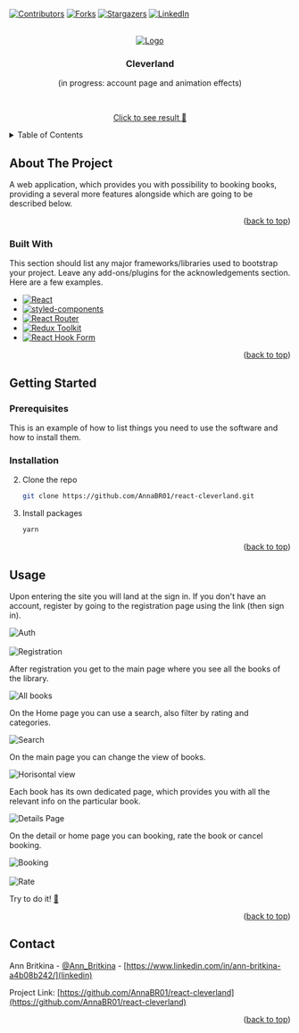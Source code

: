 [![Contributors][contributors-shield]][contributors-url]
[![Forks][forks-shield]][forks-url]
[![Stargazers][stars-shield]][stars-url]
[![LinkedIn][linkedin-shield]][linkedin-url]

<a name="readme-top"></a>

<br />
<div align="center">
  <a href="https://annabr01.github.io/react-cleverland/">
    <img src="http://g.recordit.co/Ccq1GcjLOR.gif" alt="Logo" >
  </a>

  <h3 align="center">Cleverland </h3>
 <div align="center" >(in progress: account page and animation effects)  </div>

  <p align="center">
       <br />

<a href="https://annabr01.github.io/react-cleverland/" target="_blank">Click to see result 👀</a>

  </p>
</div>

<details>
  <summary>Table of Contents</summary>
  <ol>
    <li>
      <a href="#about-the-project">About The Project</a>
      <ul>
        <li><a href="#built-with">Built With</a></li>
      </ul>
    </li>
    <li>
      <a href="#getting-started">Getting Started</a>
      <ul>
        <li><a href="#prerequisites">Prerequisites</a></li>
        <li><a href="#installation">Installation</a></li>
      </ul>
    </li>
    <li><a href="#usage">Usage</a></li>
    <li><a href="#contact">Contact</a></li>
  </ol>
</details>

## About The Project

A web application, which provides you with possibility to booking books, providing a several more features alongside which are going to be described below.

<p align="right">(<a href="#readme-top">back to top</a>)</p>

### Built With

This section should list any major frameworks/libraries used to bootstrap your project. Leave any add-ons/plugins for the acknowledgements section. Here are a few examples.

- [![React][react.js]][react-url]
- [![styled-components][styled-components]][styled-components-url]
- [![React Router][reactrouter.com]][react-router-url]
- [![Redux Toolkit][redux-toolkit.js.org]][redux-url]
- [![React Hook Form][react-hook-form.com]][react-hook-form-url]
<!-- - [![Framer Motion][framer.com]][framer-url] -->

<p align="right">(<a href="#readme-top">back to top</a>)</p>

## Getting Started

### Prerequisites

This is an example of how to list things you need to use the software and how to install them.

### Installation

2. Clone the repo
   ```sh
   git clone https://github.com/AnnaBR01/react-cleverland.git
   ```
3. Install packages
   ```sh
   yarn
   ```
   <p align="right">(<a href="#readme-top">back to top</a>)</p>

<!-- USAGE EXAMPLES -->

## Usage

Upon entering the site you will land at the sign in. If you don't have an account, register by going to the registration page using the link (then sign in).

<img src="images/auth.png" alt="Auth" >
<br /><br />
<img src="images/registration.png" alt="Registration" >

After registration you get to the main page where you see all the books of the library.

<img src="images/all-books.png" alt="All books" >

On the Home page you can use a search, also filter by rating and categories.

<img src="images/search.png" alt="Search" >

On the main page you can change the view of books.

<img src="images/horisontal.png" alt="Horisontal view" >

Each book has its own dedicated page, which provides you with all the relevant info on the particular book.

<img src="images/details.png" alt="Details Page" >

On the detail or home page you can booking, rate the book or cancel booking.

<img src="images/booking.png" alt="Booking" >
<br /><br />
<img src="images/rate.png" alt="Rate" >

Try to do it! <a href="https://annabr01.github.io/react-cleverland/" target="_blank"> 👀</a>

<p align="right">(<a href="#readme-top">back to top</a>)</p>

## Contact

Ann Britkina - [@Ann_Britkina](telegram) - [https://www.linkedin.com/in/ann-britkina-a4b08b242/](linkedin)

Project Link: [https://github.com/AnnaBR01/react-cleverland](https://github.com/AnnaBR01/react-cleverland)

<p align="right">(<a href="#readme-top">back to top</a>)</p>

[contributors-shield]: https://img.shields.io/github/contributors/AnnaBR01/react-cleverland.svg?style=for-the-badge
[contributors-url]: https://github.com/AnnaBR01/react-cleverland/graphs/contributors
[forks-shield]: https://img.shields.io/github/forks/AnnaBR01/react-cleverland.svg?style=for-the-badge
[forks-url]: https://github.com/AnnaBR01/react-cleverland/network/members
[stars-shield]: https://img.shields.io/github/stars/AnnaBR01/react-cleverland.svg?style=for-the-badge
[stars-url]: https://github.com/AnnaBR01/react-cleverland/stargazers
[linkedin-shield]: https://img.shields.io/badge/-LinkedIn-black.svg?style=for-the-badge&logo=linkedin&colorB=555
[linkedin-url]: https://www.linkedin.com/in/ann-britkina-a4b08b242/
[typescriptlang.org]: https://img.shields.io/badge/-Typescript-blue?style=for-the-badge&logo=typescript&logoColor=white
[typescript-url]: https://www.typescriptlang.org/
[react.js]: https://img.shields.io/badge/React-20232A?style=for-the-badge&logo=react&logoColor=61DAFB
[react-url]: https://reactjs.org/
[axios-http.com]: https://img.shields.io/badge/-axios-671ddf?style=for-the-badge&logo=axios&logoColor=white
[axios-url]: https://axios-http.com/ru/docs/intro
[redux-toolkit.js.org]: https://img.shields.io/badge/-redux--toolkit-764abc?style=for-the-badge&logo=redux&logoColor=white
[redux-url]: https://redux-toolkit.js.org/
[react-hook-form.com]: https://img.shields.io/badge/-react--hook--form-1e2a4a?style=for-the-badge&logo=react-hook-form&logoColor=ec5990
[react-hook-form-url]: https://react-hook-form.com/

<!-- [framer.com]: https://img.shields.io/badge/-framer--motion-DD0031?style=for-the-badge&logo=framer&logoColor=black
[framer-url]: https://www.framer.com/ -->

[reactrouter.com]: https://img.shields.io/badge/-react--router-563D7C?style=for-the-badge&logo=react-router&logoColor=white
[react-router-url]: https://reactrouter.com/
[styled-components]: https://img.shields.io/badge/-styled--components-35495E?style=for-the-badge&logo=styled-components&logoColor=pink
[styled-components-url]: https://styled-components.com/
